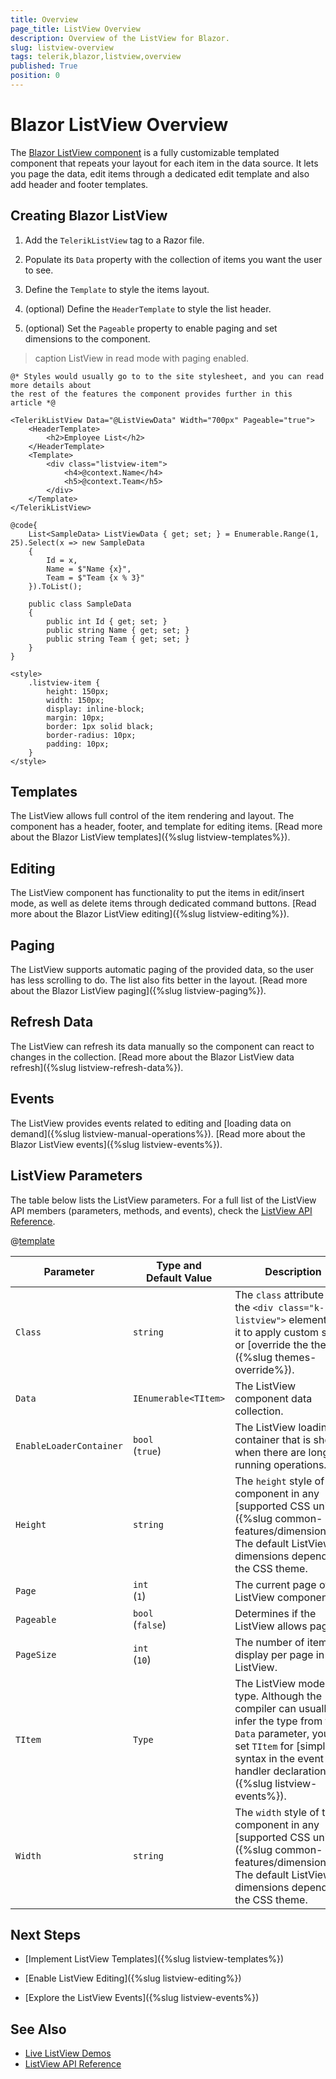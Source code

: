 ```yaml
---
title: Overview
page_title: ListView Overview
description: Overview of the ListView for Blazor.
slug: listview-overview
tags: telerik,blazor,listview,overview
published: True
position: 0
---
```


# Blazor ListView Overview

The <a href="https://www.telerik.com/blazor-ui/listview" target="_blank">Blazor ListView component</a> is a fully customizable templated component that repeats your layout for each item in the data source. It lets you page the data, edit items through a dedicated edit template and also add header and footer templates.

## Creating Blazor ListView

1. Add the `TelerikListView` tag to a Razor file.

2. Populate its `Data` property with the collection of items you want the user to see.

3. Define the `Template` to style the items layout.

4. (optional) Define the `HeaderTemplate` to style the list header.

5. (optional) Set the `Pageable` property to enable paging and set dimensions to the component.

>caption ListView in read mode with paging enabled.

````CSHTML
@* Styles would usually go to to the site stylesheet, and you can read more details about
the rest of the features the component provides further in this article *@

<TelerikListView Data="@ListViewData" Width="700px" Pageable="true">
    <HeaderTemplate>
        <h2>Employee List</h2>
    </HeaderTemplate>
    <Template>
        <div class="listview-item">
            <h4>@context.Name</h4>
            <h5>@context.Team</h5>
        </div>
    </Template>
</TelerikListView>

@code{
    List<SampleData> ListViewData { get; set; } = Enumerable.Range(1, 25).Select(x => new SampleData
    {
        Id = x,
        Name = $"Name {x}",
        Team = $"Team {x % 3}"
    }).ToList();

    public class SampleData
    {
        public int Id { get; set; }
        public string Name { get; set; }
        public string Team { get; set; }
    }
}

<style>
    .listview-item {
        height: 150px;
        width: 150px;
        display: inline-block;
        margin: 10px;
        border: 1px solid black;
        border-radius: 10px;
        padding: 10px;
    }
</style>
````

## Templates

The ListView allows full control of the item rendering and layout. The component has a header, footer, and template for editing items. [Read more about the Blazor ListView templates]({%slug listview-templates%}).

## Editing

The ListView component has functionality to put the items in edit/insert mode, as well as delete items through dedicated command buttons. [Read more about the Blazor ListView editing]({%slug listview-editing%}).

## Paging

The ListView supports automatic paging of the provided data, so the user has less scrolling to do. The list also fits better in the layout. [Read more about the Blazor ListView paging]({%slug listview-paging%}).

## Refresh Data

The ListView can refresh its data manually so the component can react to changes in the collection. [Read more about the Blazor ListView data refresh]({%slug listview-refresh-data%}).

## Events

The ListView provides events related to editing and [loading data on demand]({%slug listview-manual-operations%}). [Read more about the Blazor ListView events]({%slug listview-events%}).

## ListView Parameters

The table below lists the ListView parameters. For a full list of the ListView API members (parameters, methods, and events), check the [ListView API Reference](https://docs.telerik.com/blazor-ui/api/Telerik.Blazor.Components.TelerikListView-1).

@[template](/_contentTemplates/common/parameters-table-styles.md#table-layout)

| Parameter | Type and Default&nbsp;Value | Description |
| --- | --- | --- |
| `Class` | `string` | The `class` attribute of the `<div class="k-listview">` element. Use it to apply custom styles or [override the theme]({%slug themes-override%}). |
| `Data` | `IEnumerable<TItem>` | The ListView component data collection. |
| `EnableLoaderContainer` | `bool` <br /> (`true`) | The ListView loading container that is shown when there are long-running operations. |
| `Height` | `string` | The `height` style of the component in any [supported CSS unit]({%slug common-features/dimensions%}). The default ListView dimensions depend on the CSS theme. |
| `Page` | `int` <br /> (`1`) | The current page of the ListView component. |
| `Pageable` | `bool` <br /> (`false`) | Determines if the ListView allows paging. |
| `PageSize` | `int` <br /> (`10`) | The number of items to display per page in the ListView. |
| `TItem` | `Type` | The ListView model type. Although the compiler can usually infer the type from the `Data` parameter, you can set `TItem` for [simpler syntax in the event handler declarations]({%slug listview-events%}). |
| `Width` | `string` | The `width` style of the component in any [supported CSS unit]({%slug common-features/dimensions%}). The default ListView dimensions depend on the CSS theme. |

## Next Steps

* [Implement ListView Templates]({%slug listview-templates%})

* [Enable ListView Editing]({%slug listview-editing%})

* [Explore the ListView Events]({%slug listview-events%})

## See Also

  * [Live ListView Demos](https://demos.telerik.com/blazor-ui/listview/overview)
  * [ListView API Reference](/blazor-ui/api/Telerik.Blazor.Components.TelerikListView-1)

